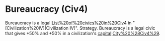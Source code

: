 # Bureaucracy (Civ4)

Bureaucracy is a legal [List%20of%20civics%20in%20Civ4](civic) in "[Civilization%20IV](Civilization IV)".
Strategy.
Bureaucracy is a legal civic that gives +50% and +50% in a civilization's [capital](capital) [City%20%28Civ4%29](city).